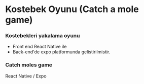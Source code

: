 # Kostebek Oyunu (Catch a mole game)

 ### Kostebekleri yakalama oyunu 

- Front end React Native ile 
- Back-end'de expo platformunda gelistirilmistir.

 ### Catch moles game
 
 React Native / Expo
